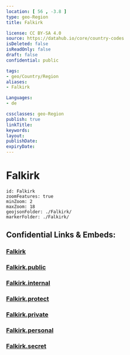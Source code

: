 ```yaml
---
location: [ 56 , -3.8 ] 
type: geo-Region
title: Falkirk

license: CC BY-SA 4.0
source: https://datahub.io/core/country-codes
isDeleted: false
isReadOnly: false
draft: false
confidential: public

tags:
- geo/Country/Region
aliases:
- Falkirk

Languages:
- de

cssclasses: geo-Region
publish: true
linkTitle: 
keywords: 
layout: 
publishDate: 
expiryDate: 
---
```


# Falkirk

```leaflet
id: Falkirk
zoomFeatures: true 
minZoom: 2 
maxZoom: 18
geojsonFolder: ./Falkirk/
markerFolder: ./Falkirk/
```


## Confidential Links & Embeds: 

### [Falkirk](/_Standards/Earth/Continent/Europe/Europe~North/UK/Scotland/counties~Scotland/Falkirk.md) 

### [Falkirk.public](/_public/Earth/Continent/Europe/Europe~North/UK/Scotland/counties~Scotland/Falkirk.public.md) 

### [Falkirk.internal](/_internal/Earth/Continent/Europe/Europe~North/UK/Scotland/counties~Scotland/Falkirk.internal.md) 

### [Falkirk.protect](/_protect/Earth/Continent/Europe/Europe~North/UK/Scotland/counties~Scotland/Falkirk.protect.md) 

### [Falkirk.private](/_private/Earth/Continent/Europe/Europe~North/UK/Scotland/counties~Scotland/Falkirk.private.md) 

### [Falkirk.personal](/_personal/Earth/Continent/Europe/Europe~North/UK/Scotland/counties~Scotland/Falkirk.personal.md) 

### [Falkirk.secret](/_secret/Earth/Continent/Europe/Europe~North/UK/Scotland/counties~Scotland/Falkirk.secret.md)


